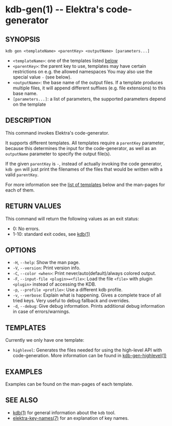 # kdb-gen(1) -- Elektra's code-generator

## SYNOPSIS

`kdb gen <templateName> <parentKey> <outputName> [parameters...]`

- `<templateName>`:
  one of the templates listed [below](#templates)
- `<parentKey>`:
  the parent key to use, templates may have certain restrictions on e.g. the allowed namespaces
  You may also use the special value `-` (see below).
- `<outputName>`:
  the base name of the output files. If a template produces multiple files, it will append different
  suffixes (e.g. file extensions) to this base name.
- `[parameters...]`:
  a list of parameters, the supported parameters depend on the template

## DESCRIPTION

This command invokes Elektra's code-generator.

It supports different templates. All templates require a `parentKey` parameter, because this determines
the input for the code-generator, as well as an `outputName` parameter to specify the output file(s).

If the given `parentKey` is `-`, instead of actually invoking the code generator, `kdb gen` will just
print the filenames of the files that would be written with a valid `parentKey`.

For more information see the [list of templates](#templates) below and the man-pages for each of them.

## RETURN VALUES

This command will return the following values as an exit status:

- 0:
  No errors.
- 1-10:
  standard exit codes, see [kdb(1)](kdb.md)

## OPTIONS

- `-H`, `--help`:
  Show the man page.
- `-V`, `--version`:
  Print version info.
- `-C`, `--color <when>`:
  Print never/auto(default)/always colored output.
- `-F`, `--input-file <plugin>=<file>`:
  Load the file `<file>` with plugin `<plugin>` instead of accessing the KDB.
- `-p`, `--profile <profile>`:
  Use a different kdb profile.
- `-v`, `--verbose`:
  Explain what is happening.
  Gives a complete trace of all tried keys.
  Very useful to debug fallback and overrides.
- `-d`, `--debug`:
  Give debug information. Prints additional debug information in case of errors/warnings.

## TEMPLATES

Currently we only have one template:

- `highlevel`:
  Generates the files needed for using the high-level API with code-generation. More information
  can be found in [kdb-gen-highlevel(1)](kdb-gen-highlevel.md)

## EXAMPLES

Examples can be found on the man-pages of each template.

## SEE ALSO

- [kdb(1)](kdb.md) for general information about the `kdb` tool.
- [elektra-key-names(7)](elektra-key-names.md) for an explanation of key names.
